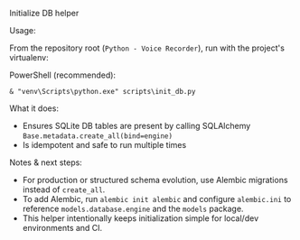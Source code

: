 Initialize DB helper

Usage:

From the repository root (`Python - Voice Recorder`), run with the project's virtualenv:

PowerShell (recommended):

    & "venv\Scripts\python.exe" scripts\init_db.py

What it does:
- Ensures SQLite DB tables are present by calling SQLAlchemy `Base.metadata.create_all(bind=engine)`
- Is idempotent and safe to run multiple times

Notes & next steps:
- For production or structured schema evolution, use Alembic migrations instead of `create_all`.
- To add Alembic, run `alembic init alembic` and configure `alembic.ini` to reference `models.database.engine` and the `models` package.
- This helper intentionally keeps initialization simple for local/dev environments and CI.
